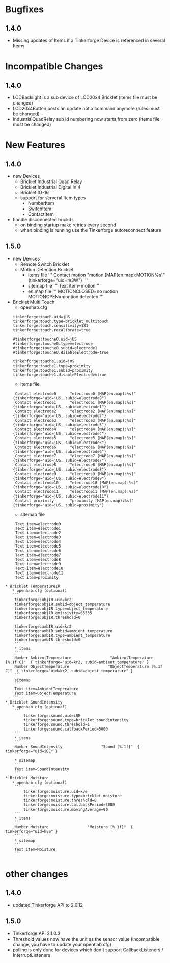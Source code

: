 # Bugfixes
 ## 1.4.0
  * Missing updates of Items if a Tinkerforge Device is referenced in several Items
# Incompatible Changes
 ## 1.4.0
  * LCDBacklight is a sub device of LCD20x4 Bricklet (items file must be changed)
  * LCD20x4Button posts an update not a command anymore (rules must be changed)
  * IndustrialQuadRelay sub id numbering now starts from zero (items file must be changed)
# New Features
 ## 1.4.0
  * new Devices
    * Bricklet Industrial Quad Relay
    * Bricklet Industrial Digital In 4
    * Bricklet IO-16
    * support for serveral Item types
       * NumberItem
       * SwitchItem
       * ContactItem
  * handle disconnected brickds
     * on binding startup make retries every second
     * when binding is running use the Tinkerforge autoreconnect feature
 ## 1.5.0
  * new Devices
    * Remote Switch Bricklet
    * Motion Detection Bricklet
        * items file
        '''
        Contact motion      "motion [MAP(en.map):MOTION%s]" {tinkerforge="uid=m3W"}
        '''
        * sitemap file
        '''
        Text item=motion
        '''
        * en.map file
        '''
            MOTIONCLOSED=no motion
            MOTIONOPEN=montion detected
        '''
   * Bricklet Multi Touch
       * openhab.cfg
       ```
       tinkerforge:touch.uid=jUS
       tinkerforge:touch.type=bricklet_multitouch
       tinkerforge:touch.sensitivity=181
       tinkerforge:touch.recalibrate=true

       #tinkerforge:touche0.uid=jUS
       #tinkerforge:touche0.type=electrode
       #tinkerforge:touche0.subid=electrode1
       #tinkerforge:touche0.disableElectrode=true

       tinkerforge:touche1.uid=jUS
       tinkerforge:touche1.type=proximity
       tinkerforge:touche1.subid=proximity
       tinkerforge:touche1.disableElectrode=true
       ```
       * items file
       ```
        Contact electrode0      "electrode0 [MAP(en.map):%s]" {tinkerforge="uid=jUS, subid=electrode0"}
        Contact electrode1      "electrode1 [MAP(en.map):%s]" {tinkerforge="uid=jUS, subid=electrode1"}
        Contact electrode2      "electrode2 [MAP(en.map):%s]" {tinkerforge="uid=jUS, subid=electrode2"}
        Contact electrode3      "electrode3 [MAP(en.map):%s]" {tinkerforge="uid=jUS, subid=electrode3"}
        Contact electrode4      "electrode4 [MAP(en.map):%s]" {tinkerforge="uid=jUS, subid=electrode4"}
        Contact electrode5      "electrode5 [MAP(en.map):%s]" {tinkerforge="uid=jUS, subid=electrode5"}
        Contact electrode6      "electrode6 [MAP(en.map):%s]" {tinkerforge="uid=jUS, subid=electrode6"}
        Contact electrode7      "electrode7 [MAP(en.map):%s]" {tinkerforge="uid=jUS, subid=electrode7"}
        Contact electrode8      "electrode8 [MAP(en.map):%s]" {tinkerforge="uid=jUS, subid=electrode8"}
        Contact electrode9      "electrode9 [MAP(en.map):%s]" {tinkerforge="uid=jUS, subid=electrode9"}
        Contact electrode10     "electrode10 [MAP(en.map):%s]" {tinkerforge="uid=jUS, subid=electrode10"}
        Contact electrode11     "electrode11 [MAP(en.map):%s]" {tinkerforge="uid=jUS, subid=electrode11"}
        Contact proximity       "proximity [MAP(en.map):%s]" {tinkerforge="uid=jUS, subid=proximity"}
        ```
       * sitemap file
       ```
        Text item=electrode0
        Text item=electrode1
        Text item=electrode2
        Text item=electrode3
        Text item=electrode4
        Text item=electrode5
        Text item=electrode6
        Text item=electrode7
        Text item=electrode8
        Text item=electrode9
        Text item=electrode10
        Text item=electrode11
        Text item=proximity
        ```
    * Bricklet TemperatureIR
       * openhab.cfg (optional)
       ```
        tinkerforge:objIR.uid=kr2
        tinkerforge:objIR.subid=object_temperature
        tinkerforge:objIR.type=object_temperature
        tinkerforge:objIR.emissivity=65535
        tinkerforge:objIR.threshold=0
        
        tinkerforge:ambIR.uid=kr2
        tinkerforge:ambIR.subid=ambient_temperature
        tinkerforge:ambIR.type=ambient_temperature
        tinkerforge:ambIR.threshold=0
        ```
        * items
        ```
        Number AmbientTemperature                 "AmbientTemperature [%.1f C]"  { tinkerforge="uid=kr2, subid=ambient_temperature" }
        Number ObjectTemperature                 "ObjectTemperature [%.1f C]"  { tinkerforge="uid=kr2, subid=object_temperature" }
        ```
        sitemap
        ```
        Text item=AmbientTemperature
        Text item=ObjectTemperature
       ```
    * Bricklet SoundIntensity
       * openhab.cfg (optional)
        ```
            tinkerforge:sound.uid=iQE
            tinkerforge:sound.type=bricklet_soundintensity
            tinkerforge:sound.threshold=1
            tinkerforge:sound.callbackPeriod=5000
        ```
        * items
        ```
        Number SoundIntensity                 "Sound [%.1f]"  { tinkerforge="uid=iQE" }
        ```
        * sitemap
        ```
        Text item=SoundIntensity
        ```
    * Bricklet Moisture
       * openhab.cfg (optional)
        ```
            tinkerforge:moisture.uid=kve
            tinkerforge:moisture.type=bricklet_moisture
            tinkerforge:moisture.threshold=0
            tinkerforge:moisture.callbackPeriod=5000
            tinkerforge:moisture.movingAverage=90
        ```
        * items
        ```
        Number Moisture                 "Moisture [%.1f]"  { tinkerforge="uid=kve" }
        ```
        * sitemap
        ```
        Text item=Moisture 
        ```
# other changes
 ## 1.4.0
   * updated Tinkerforge API to 2.0.12
 ## 1.5.0
   * Tinkerforge API 2.1.0.2
   * Threshold values now have the unit as the sensor value (incompatible change, you have to update your openhab.cfg)
   * polling is only done for devices which don't support CallbackListeners / InterruptListeners